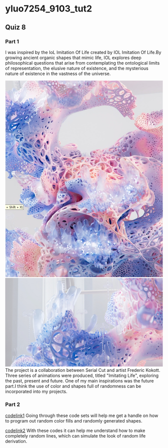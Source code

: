 # yluo7254_9103_tut2
##  Quiz 8
### Part 1
I was inspired by the IoL Imitation Of Life created by IOL Imitation Of Life.By growing ancient organic shapes that mimic life, IOL explores deep philosophical questions that arise from contemplating the ontological limits of representation, the elusive nature of existence, and the mysterious nature of existence in the vastness of the universe.

![image1](readmeImages\picture1.png)
![image2](readmeImages\picture2.png)
The project is a collaboration between Serial Cut and artist Frederic Kokott. Three series of animations were produced, titled "Imitating Life", exploring the past, present and future. One of my main inspirations was the future part.I think the use of color and shapes full of randomness can be incorporated into my projects.

### Part 2
[codelink1](https://happycoding.io/tutorials/p5js/random)
Going through these code sets will help me get a handle on how to program out random color fills and randomly generated shapes.

[codelink2](https://happycoding.io/tutorials/p5js/creating-classes/loopers)
With these codes it can help me understand how to make completely random lines, which can simulate the look of random life derivation.